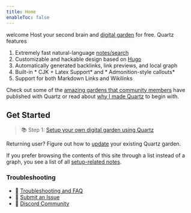 ```yaml
---
title: Home
enableToc: false
---
```


welcome
Host your second brain and [digital garden](https://jzhao.xyz/posts/networked-thought) for free. Quartz features

1. Extremely fast natural-language [notes/search](notes\search.md)
1. Customizable and hackable design based on [Hugo](https://gohugo.io/)
1. Automatically generated backlinks, link previews, and local graph
1. Built-in * CJK + Latex Support* and * Admonition-style callouts*
1. Support for both Markdown Links and Wikilinks

Check out some of the [amazing gardens that community members](notes/showcase.md) have published with Quartz or read about [why I made Quartz](notes/philosophy.md) to begin with.

## Get Started

 > 
 > 📚 Step 1: [Setup your own digital garden using Quartz](notes/setup.md)

Returning user? Figure out how to [update](notes\updating.md) your existing Quartz garden.

If you prefer browsing the contents of this site through a list instead of a graph, you see a list of all [setup-related notes](/tags/setup).

### Troubleshooting

* 🚧 [Troubleshooting and FAQ](notes/troubleshooting.md)
* 🐛 [Submit an Issue](https://github.com/jackyzha0/quartz/issues)
* 👀 [Discord Community](https://discord.gg/cRFFHYye7t)

